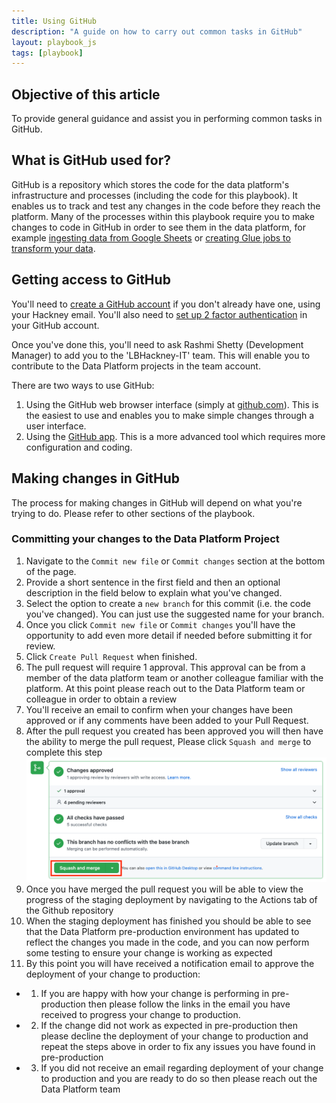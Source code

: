 ```yaml
---
title: Using GitHub
description: "A guide on how to carry out common tasks in GitHub"
layout: playbook_js
tags: [playbook]
---
```


## Objective of this article

To provide general guidance and assist you in performing common tasks in GitHub.

## What is GitHub used for?

GitHub is a repository which stores the code for the data platform's infrastructure and processes (including the code for this playbook). It enables us to track and test any changes in the code before they reach the platform. Many of the processes within this playbook require you to make changes to code in GitHub in order to see them in the data platform, for example [ingesting data from Google Sheets](https://playbook.hackney.gov.uk/Data-Platform-Playbook/playbook/ingesting-data/google-sheets-import) or [creating Glue jobs to transform your data](https://playbook.hackney.gov.uk/Data-Platform-Playbook/playbook/transforming-data/using-aws-glue/deploy-glue-jobs).

## Getting access to GitHub

You'll need to [create a GitHub account](https://github.com/signup) if you don't already have one, using your Hackney email. You'll also need to [set up 2 factor authentication](https://docs.github.com/en/authentication/securing-your-account-with-two-factor-authentication-2fa/configuring-two-factor-authentication) in your GitHub account.

Once you've done this, you'll need to ask Rashmi Shetty (Development Manager) to add you to the 'LBHackney-IT' team. This will enable you to contribute to the Data Platform projects in the team account.

There are two ways to use GitHub:

1. Using the GitHub web browser interface (simply at [github.com](https://github.com/)). This is the easiest to use and enables you to make simple changes through a user interface.
2. Using the [GitHub app](https://desktop.github.com/). This is a more advanced tool which requires more configuration and coding.

## Making changes in GitHub

The process for making changes in GitHub will depend on what you're trying to do. Please refer to other sections of the playbook.

### Committing your changes to the Data Platform Project

1. Navigate to the `Commit new file` or `Commit changes` section at the bottom of the page.
2. Provide a short sentence in the first field and then an optional description in the field below to explain what you've changed.
3. Select the option to create a `new branch` for this commit (i.e. the code you've changed).
  You can just use the suggested name for your branch.
4. Once you click `Commit new file` or `Commit changes` you'll have the opportunity to add even more detail if needed before submitting it for review.
5. Click `Create Pull Request` when finished.
6. The pull request will require 1 approval. This approval can be from a member of the data platform team or another colleague familiar with the platform. At this point please reach out to the Data Platform team or colleague in order to obtain a review 
7. You'll receive an email to confirm when your changes have been approved or if any comments have been added to your Pull Request.
8. After the pull request you created has been approved you will then have the ability to merge the pull request, Please click `Squash and merge` to complete this step
  ![merge_pr.png](../images/merge_pr.png)
9. Once you have merged the pull request you will be able to view the progress of the staging deployment by navigating to the Actions tab of the Github repository
10. When the staging deployment has finished you should be able to see that the Data Platform pre-production environment has updated to reflect the changes you made in the code, and you can now perform some testing to ensure your change is working as expected
11. By this point you will have received a notification email to approve the deployment of your change to production:

 - 1. If you are happy with how your change is performing in pre-production then please follow the links in the email you have received to progress your change to production. 
 - 2. If the change did not work as expected in pre-production then please decline the deployment of your change to production and repeat the steps above in order to fix any issues you have found in pre-production
 - 3. If you did not receive an email regarding deployment of your change to production and you are ready to do so then please reach out the Data Platform team


[prerequisites]: ./index.md
[github_signup]: https://github.com/signup
[actions-tab]: https://github.com/LBHackney-IT/Data-Platform/actions
